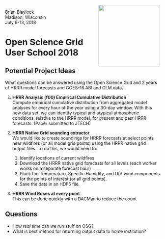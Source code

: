 <img src='./OSG_logo.jpg' width='200px' align=right>

Brian Blaylock  
Madison, Wisconsin  
July 9-13, 2018
# Open Science Grid User School 2018
  
## Potential Project Ideas

What questions can be answered using the Open Science Grid and 2 years of HRRR model forecasts and GOES-16 ABI and GLM data.

1. **HRRR Analysis (f00) Empirical Cumulative Distribution**  
Compute empirical cumulative distribution from aggregated model analyses for every hour of the year using a 30-day window. With this new data set, we can identify typical and atypical atmospheric conditions, relative to the HRRR model, for present and past HRRR forecasts.
(Paper submitted to JTECH)

2. **HRRR Native Grid sounding extractor**  
We would like to create soundings for HRRR forecasts at select points near wildfires (or all model grid points) using the HRRR native grid output files. To do this, we would need to:
    1. Identify locations of current wildfires
    2. Download the HRRR native grid forecasts for all levels (each worker works on a separate forecast hour)
    3. Pluck the Temperature, Specific Humidity, and U/V wind components for the points of interest (or all grid points).
    4. Save the data in an HDF5 file.

3. **HRRR Wind Roses at every point**  
This can be done quickly with a DAGMan to reduce the count 

## Questions
- How _real time_ can we run stuff on OSG?
- What is best method for returning output data to home institution?


